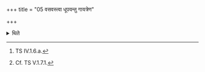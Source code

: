 +++
title = "05 वसवस्त्वा धूपयन्तु गायत्रेण"

+++

<details><summary>थिते</summary>

5. With seven formulae beginning with vasavastvā dhūpayantu[^1] he fumigates the fire-pan by means of horse-dung.[^2]   

[^1]: TS IV.1.6.a.  

[^2]: Cf. TS V.1.7.1.   
</details>
